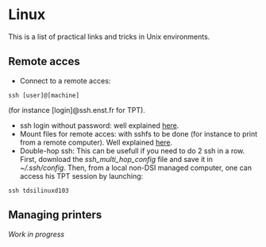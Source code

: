 # Linux
This is a list of practical links and tricks in Unix environments.

## Remote acces
- Connect to a remote acces: 
````console
ssh [user]@[machine]
````
(for instance [login]@ssh.enst.fr for TPT).
- ssh login without password: well explained [here](http://www.linuxproblem.org/art_9.html).
- Mount files for remote acces: with sshfs to be done (for instance to print from a remote computer). Well explained [here](https://doc.ubuntu-fr.org/sshfs).
- Double-hop ssh: This can be usefull if you need to do 2 ssh in a row. First, download the _ssh_multi_hop_config_ file and save it in _~/.ssh/config_. Then, from a local non-DSI managed computer, one can access his TPT session by launching:
```console
ssh tdsilinuxd103
```

## Managing printers
_Work in progress_
